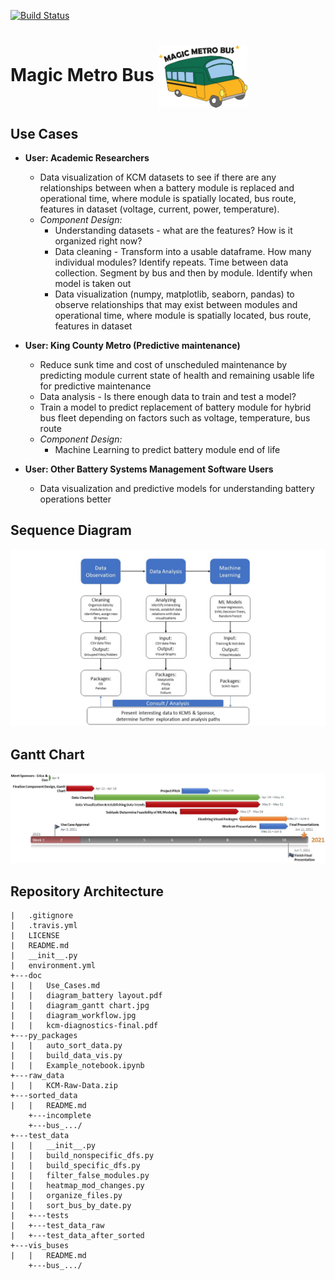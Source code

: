[![Build Status](https://www.travis-ci.com/KCM-DIRECT/KCM-Data.svg?branch=main)](https://www.travis-ci.com/KCM-DIRECT/KCM-Data)

# Magic Metro Bus <img align="center" src=https://github.com/KCM-DIRECT/KCM-Data/blob/main/doc/logo.jpg width="142" height="100">

## Use Cases

* __User: Academic Researchers__
	* Data visualization of KCM datasets to see if there are any relationships between when a battery module is replaced and operational time, where module is spatially located, bus route, features in dataset (voltage, current, power, temperature). 
	* _Component Design:_ 
		* Understanding datasets - what are the features? How is it organized right now?
		* Data cleaning - Transform into a usable dataframe.  How many individual modules? Identify repeats. Time between data collection. Segment by bus and then by module. Identify when model is taken out
		* Data visualization (numpy, matplotlib, seaborn, pandas) to observe relationships that may exist between modules and operational time, where module is spatially located, bus route, features in dataset

* __User: King County Metro (Predictive maintenance)__
	* Reduce sunk time and cost of unscheduled maintenance by predicting module current state of health and remaining usable life for predictive maintenance 
	* Data analysis - Is there enough data to train and test a model?
	* Train a model to predict replacement of battery module for hybrid bus fleet depending on factors such as voltage, temperature, bus route
	* _Component Design:_
		* Machine Learning to predict battery module end of life

* __User: Other Battery Systems Management Software Users__
	* Data visualization and predictive models for understanding battery operations better

## Sequence Diagram

![Sequence Diagram](https://github.com/KCM-DIRECT/KCM-Data/blob/main/doc/diagram_workflow.jpg)

## Gantt Chart

![Gantt Chart](https://github.com/KCM-DIRECT/KCM-Data/blob/main/doc/diagram_ganttchart.jpg)


## Repository Architecture

```
|   .gitignore
|   .travis.yml
|   LICENSE
|   README.md
|   __init__.py
|   environment.yml
+---doc
|   |   Use_Cases.md
|   |   diagram_battery layout.pdf
|   |   diagram_gantt chart.jpg
|   |   diagram_workflow.jpg
|   |   kcm-diagnostics-final.pdf
+---py_packages
|   |   auto_sort_data.py
|   |   build_data_vis.py
|   |   Example_notebook.ipynb
+---raw_data 
|   |   KCM-Raw-Data.zip
+---sorted_data
|   |   README.md
    +---incomplete
    +---bus_.../
+---test_data
|   |   __init__.py
|   |   build_nonspecific_dfs.py
|   |   build_specific_dfs.py
|   |   filter_false_modules.py
|   |   heatmap_mod_changes.py
|   |   organize_files.py
|   |   sort_bus_by_date.py
|   +---tests
|   +---test_data_raw
|   +---test_data_after_sorted
+---vis_buses
|   |   README.md
    +---bus_.../
```


